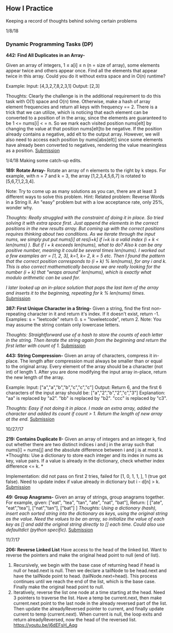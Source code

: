 ## How I Practice ##
Keeping a record of thoughts behind solving certain problems

1/8/18

### Dynamic Programming Tasks (DP) ###

**442: Find All Duplicates in an Array-**

Given an array of integers, 1 ≤ a[i] ≤ n (n = size of array), some elements appear twice and others appear once.
Find all the elements that appear twice in this array. Could you do it without extra space and in O(n) runtime?

Example:
Input:
[4,3,2,7,8,2,3,1]
Output:
[2,3]

Thoughts: Clearly the challenge is in the additional requirement to do this task with O(1) space and O(n) time. Otherwise, make a hash of array element frequencies and return all keys with frequency == 2. There is a trick that we can utilize, which is noticing that each element can be converted to a position of in the array, since the elements are guaranteed to be
1 <= nums[i] < = n. So we mark each visited position nums[elt] by changing the value at that position nums[elt]to be negative. If the position already contains a negative, add elt to the output array. However, we will also need to access each position by nums[abs(elt)] since some elements have already been converted to negatives, rendering the value meaningless as a position. [Submission](https://github.com/kanglicheng/python-leetcode/blob/mySolutions/Kangli/Arrays/findAllDuplicates)

1/4/18 Making some catch-up edits.

**189: Rotate Array-**
Rotate an array of n elements to the right by k steps.
For example, with n = 7 and k = 3, the array [1,2,3,4,5,6,7] is rotated to [5,6,7,1,2,3,4].

Note:
Try to come up as many solutions as you can, there are at least 3 different ways to solve this problem.
Hint: Related problem: Reverse Words in a String II. An "easy" problem but with a low acceptance rate, only 25%, wonder why.

*Thoughts: Really struggled with the constraint of doing it in place. So tried solving it with extra space first. 
Just append the elements in the correct positions in the new results array. But coming up with the correct positions requires thinking about two conditions. As we iterate through the input nums, we simply put put nums[i] at res[i+k] if i+k is a valid index (i + k < len(nums) ). But if i + k exceeds len(nums), what to do? Also k can be any positive number, meaning it could be several times len(nums). I worked out a few examples arr = [1, 2, 3], k=1, k= 2, k = 5 etc. Then I found the pattern that the correct position corresponds to (i + k) % len(nums), for any i and k. This is also correct mathematically because we are really looking for the number (i + k) that "wraps around" len(nums), which is exactly what modulo arithmetic can be used for.*

*I later looked up an in-place solution that pops the last item of the array and inserts it to the beginning, repeating for k % len(nums) times.* 
[Submission](https://github.com/kanglicheng/python-leetcode/blob/mySolutions/Kangli/Arrays/rotateArray.py)


**387: First Unique Character in a String-**
Given a string, find the first non-repeating character in it and return it's index. If it doesn't exist, return -1.
Examples:
s = "leetcode"
return 0.
s = "loveleetcode",
return 2.
Note: You may assume the string contain only lowercase letters.

*Thoughts: Straightforward use of a hash to store the counts of each letter in the string. Then iterate the string again from the beginning and return the first letter with count of 1.*
[Submission](https://github.com/kanglicheng/python-leetcode/blob/mySolutions/Kangli/Strings/firstUniqueChar.py)

**443: String Compression-** Given an array of characters, compress it in-place. The length after compression must always be smaller than or equal to the original array. Every element of the array should be a character (not int) of length 1. After you are done modifying the input array in-place, return the new length of the array.

Example: 
Input:
["a","a","b","b","c","c","c"]
Output:
Return 6, and the first 6 characters of the input array should be: ["a","2","b","2","c","3"]
Explanation:
"aa" is replaced by "a2". "bb" is replaced by "b2". "ccc" is replaced by "c3".

*Thoughts: Easy if not doing it in place. I made an extra array, added the character and added its count
if count > 1. Return the length of new array at the end.*
[Submission](https://github.com/kanglicheng/python-leetcode/blob/mySolutions/Kangli/Strings/stringCompression.py)

10/27/17

**219: Contains Duplicate II-** Given an array of integers and an integer k, find out whether there are two distinct indices i and j in the array such that nums[i] = nums[j] and the absolute difference between i and j is at most k.
*Thoughts:
Use a dictionary to store each integer and its index in nums as key, value pairs. 
If a value is already in the dictionary, check whether index difference <= k. *

Implementation: did not pass on first 2 tries, failed for [1, 0, 1, 1, ], 1 (true got false). Need to update
index if value already in dictionary but i - d[n] > k.
[Submission](https://github.com/kanglicheng/python-leetcode/blob/mySolutions/Kangli/Hash%20Table/containsDuplicate_II.py)

**49: Group Anagrams-** Given an array of strings, group anagrams together.
For example, given: ["eat", "tea", "tan", "ate", "nat", "bat"], 
Return:
[
  ["ate", "eat","tea"],
  ["nat","tan"],
  ["bat"]
]
*Thoughts: Using a dictionary (hash), insert each sorted string into the dictionary as keys, using the original string as the value. Need the values to be an array, so initialize the value of each key as [] and add the original string directly to [] each time. Could also use defaultdict (python specific).*
[Submission](https://github.com/kanglicheng/python-leetcode/blob/mySolutions/Kangli/Hash%20Table/group_anagrams.py)

11/7/17

**206: Reverse Linked List**
Have access to the head of the linked list. Want to reverse the pointers and make the original head point to null (end of list). 
1) Recursively, we begin with the base case of returning head if head is null or head.next is null.
Then we declare a tailNode to be head.next and have the tailNode point to head. (tailNode.next=head). This process continues until we reach the end of the list, which is the base case. Finally make the original head point to null. 
2) Iteratively, reverse the list one node at a time starting at the head. Need 3 pointers to traverse the list. Have a temp be current.next, then make current.next point to the last node in the already reversed part of the list. Then update the alreadyReversed pointer to current, and finally update current to temp (current.next). When current is null, the loop exits and return alreadyReversed, now the head of the reversed list. 
https://youtu.be/j6dEFsH_Aqg 
